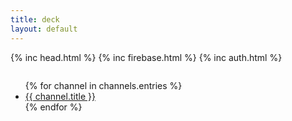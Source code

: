 ```yaml
---
title: deck
layout: default
---
```

<head>
  <title>{{ page.title }}</title>
  {% inc head.html %}
  {% inc firebase.html %}
  {% inc auth.html %}
</head>

<body>
  <div id="sign-in-status"></div>
  <div id="sign-in"></div>
  <pre id="account-details"></pre>
  <ul>
  {% for channel in channels.entries %}
  <li><a href="{{ channel.url | prepend: site.url }}">{{ channel.title }}</a></li>
  {% endfor %}
  </ul>
</body>
